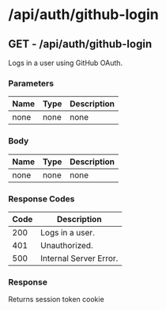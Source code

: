 # /api/auth/github-login

## GET - /api/auth/github-login

Logs in a user using GitHub OAuth.

### Parameters

| Name | Type | Description |
|------|------|-------------|
| none | none | none        |

### Body

| Name | Type | Description |
|------|------|-------------|
| none | none | none        |

### Response Codes

| Code | Description            |
|------|------------------------|
| 200  | Logs in a user.        |
| 401  | Unauthorized.          |
| 500  | Internal Server Error. |

### Response

Returns session token cookie